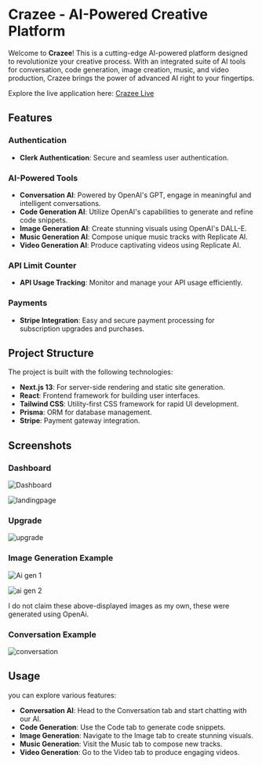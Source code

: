 # Crazee - AI-Powered Creative Platform

Welcome to **Crazee**! This is a cutting-edge AI-powered platform designed to revolutionize your creative process. With an integrated suite of AI tools for conversation, code generation, image creation, music, and video production, Crazee brings the power of advanced AI right to your fingertips.

Explore the live application here: [Crazee Live](https://crazee-azure.vercel.app/)

## Features

### Authentication
- **Clerk Authentication**: Secure and seamless user authentication.

### AI-Powered Tools
- **Conversation AI**: Powered by OpenAI's GPT, engage in meaningful and intelligent conversations.
- **Code Generation AI**: Utilize OpenAI's capabilities to generate and refine code snippets.
- **Image Generation AI**: Create stunning visuals using OpenAI's DALL-E.
- **Music Generation AI**: Compose unique music tracks with Replicate AI.
- **Video Generation AI**: Produce captivating videos using Replicate AI.

### API Limit Counter
- **API Usage Tracking**: Monitor and manage your API usage efficiently.

### Payments
- **Stripe Integration**: Easy and secure payment processing for subscription upgrades and purchases.

## Project Structure

The project is built with the following technologies:
- **Next.js 13**: For server-side rendering and static site generation.
- **React**: Frontend framework for building user interfaces.
- **Tailwind CSS**: Utility-first CSS framework for rapid UI development.
- **Prisma**: ORM for database management.
- **Stripe**: Payment gateway integration.


## Screenshots

### Dashboard

![Dashboard](https://github.com/Kalyanimalokar/Crazee/assets/82643974/e568c386-3a07-416e-8e7b-c4de94ce8135)

![landingpage](https://github.com/Kalyanimalokar/Crazee/assets/82643974/85c34861-9b3a-4c1d-ba9e-8449e0aaece8)

### Upgrade 
![upgrade](https://github.com/Kalyanimalokar/Crazee/assets/82643974/22f122d7-dfd1-4409-a1c5-a5bc57f86530)

### Image Generation Example
![Ai gen 1](https://github.com/Kalyanimalokar/Crazee/assets/82643974/eada26d4-8520-461d-94e7-2d651eb7ae2b)

![ai gen 2](https://github.com/Kalyanimalokar/Crazee/assets/82643974/94e0780e-a14f-491f-9b3d-763864b57cb4)

I do not claim these above-displayed images as my own, these were generated using OpenAi.

### Conversation Example
![conversation](https://github.com/Kalyanimalokar/Crazee/assets/82643974/a05c67a3-a0e2-4ecc-ae28-26a1161bd7e7)

## Usage
you can explore various features:
- **Conversation AI**: Head to the Conversation tab and start chatting with our AI.
- **Code Generation**: Use the Code tab to generate code snippets.
- **Image Generation**: Navigate to the Image tab to create stunning visuals.
- **Music Generation**: Visit the Music tab to compose new tracks.
- **Video Generation**: Go to the Video tab to produce engaging videos.
